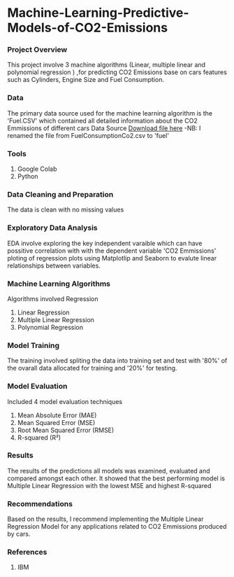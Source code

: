 # Machine-Learning-Predictive-Models-of-CO2-Emissions

### Project Overview
This project involve 3 machine algorithms (Linear, multiple linear and polynomial regression ) ,for predicting CO2 Emissions base on cars features such as Cylinders, Engine Size and Fuel Consumption.


### Data
The primary data source used for the machine learning algorithm is the 'Fuel.CSV' which contained all detailed information about the CO2 Emmissions of different cars
Data Source [Download file here](https://cf-courses-data.s3.us.cloud-object-storage.appdomain.cloud/IBMDeveloperSkillsNetwork-ML0101EN-SkillsNetwork/labs/Module%202/data/FuelConsumptionCo2.csv)
-NB: I renamed the file from FuelConsumptionCo2.csv to 'fuel'

### Tools
1) Google Colab
2) Python

### Data Cleaning and Preparation
The data is clean with no missing values

### Exploratory Data Analysis
EDA involve exploring the key independent varaible which can have possitive correlation with  with the dependent variable 'CO2 Emmissions'
ploting of regression plots using Matplotlip and Seaborn to evalute linear relationships between variables.

### Machine Learning Algorithms
Algorithms involved Regression
1) Linear Regression
2) Multiple Linear Regression
3) Polynomial Regression

### Model Training
The training involved spliting the data into training set and test with '80%' of the ovarall data allocated for training and '20%' for testing.

### Model Evaluation
Included 4 model evaluation techniques
1) Mean Absolute Error (MAE)
2) Mean Squared Error (MSE)
3) Root Mean Squared Error (RMSE)
4) R-squared (R²)

### Results
The results of the predictions all models was examined, evaluated and compared amongst each other. It showed that the best performing model is Multiple Linear Regression with the lowest MSE and highest R-squared

### Recommendations
Based on the results, I recommend implementing the Multiple Linear Regression Model for any applications related to CO2 Emmissions produced by cars.

### References
1) IBM



